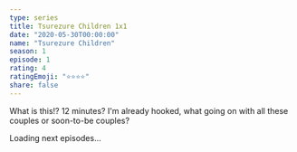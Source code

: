 ```yaml
---
type: series
title: Tsurezure Children 1x1
date: "2020-05-30T00:00:00"
name: "Tsurezure Children"
season: 1
episode: 1
rating: 4
ratingEmoji: "⭐️⭐️⭐️⭐️"
share: false
---
```


What is this!? 12 minutes? I'm already hooked, what going on with all these couples or soon-to-be couples?

Loading next episodes...
